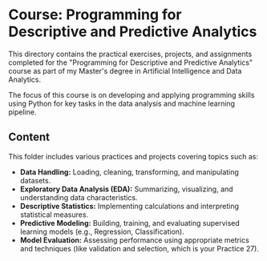 # Course: Programming for Descriptive and Predictive Analytics

This directory contains the practical exercises, projects, and assignments completed for the "Programming for Descriptive and Predictive Analytics" course as part of my Master's degree in Artificial Intelligence and Data Analytics.

The focus of this course is on developing and applying programming skills using Python for key tasks in the data analysis and machine learning pipeline.

## Content

This folder includes various practices and projects covering topics such as:

* **Data Handling:** Loading, cleaning, transforming, and manipulating datasets.
* **Exploratory Data Analysis (EDA):** Summarizing, visualizing, and understanding data characteristics.
* **Descriptive Statistics:** Implementing calculations and interpreting statistical measures.
* **Predictive Modeling:** Building, training, and evaluating supervised learning models (e.g., Regression, Classification).
* **Model Evaluation:** Assessing performance using appropriate metrics and techniques (like validation and selection, which is your Practice 27).
